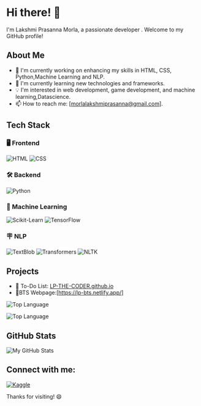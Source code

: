 # Hi there! 👋

I'm Lakshmi Prasanna Morla, a passionate developer . Welcome to my GitHub profile!

## About Me

- 🚀 I'm currently working on enhancing my skills in HTML, CSS,  Python,Machine Learning and NLP.
- 🌱 I'm currently learning new technologies and frameworks.
- 💡 I'm interested in web development, game development, and machine learning,Datascience.
- 📫 How to reach me: [morlalakshmiprasanna@gmail.com].


## Tech Stack
  ### 🖥️ Frontend
![HTML](https://img.shields.io/badge/HTML-239120?style=for-the-badge&logo=html5&logoColor=white)
![CSS](https://img.shields.io/badge/CSS-1572B6?style=for-the-badge&logo=css3&logoColor=white)

### 🛠️ Backend
![Python](https://img.shields.io/badge/Python-3776AB?style=for-the-badge&logo=python&logoColor=white)

### 🤖 Machine Learning
![Scikit-Learn](https://img.shields.io/badge/Scikit--Learn-F7931E?style=for-the-badge&logo=scikit-learn&logoColor=white)
![TensorFlow](https://img.shields.io/badge/TensorFlow-FF6F00?style=for-the-badge&logo=tensorflow&logoColor=white)

### 🪧 NLP
![TextBlob](https://img.shields.io/badge/TextBlob-F47E27?style=for-the-badge&logo=python&logoColor=white)
![Transformers](https://img.shields.io/badge/Transformers-FFD700?style=for-the-badge&logo=huggingface&logoColor=white)
![NLTK](https://img.shields.io/badge/NLTK-9A9A9A?style=for-the-badge&logo=python&logoColor=white)


## Projects

- 🔗 To-Do List: [LP-THE-CODER.github.io](https://lp-the-coder.github.io/To-Do-List/)
- 🔗BTS Webpage:[https://lp-bts.netlify.app/]

![Top Language](https://img.shields.io/github/languages/top/LP-THE-CODER/python-game?color=yellow&logo=python)


![Top Language](https://img.shields.io/github/languages/top/LP-THE-CODER/To-Do-List?color=orange&logo=html5)


## GitHub Stats

![My GitHub Stats](https://github-readme-stats.vercel.app/api?username=LP-THE-CODER&show_icons=true&theme=radical)

## Connect with me:
[![Kaggle](https://img.shields.io/badge/-Kaggle-20BEFF?style=flat&logo=kaggle&logoColor=white)](https://www.kaggle.com/lakshmiprasannamorla)


Thanks for visiting! 😄

